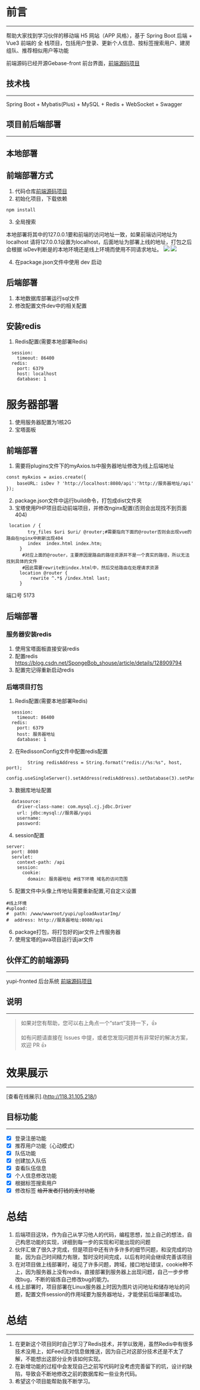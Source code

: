 # 前言

***

帮助大家找到学习伙伴的移动端 H5 网站（APP 风格），基于 Spring Boot 后端 + Vue3 前端的 全
栈项目，包括用户登录、更新个人信息、按标签搜索用户、建房组队、推荐相似用户等功能

前端源码已经开源Gebase-front 前台界面，[前端源码项目](https://github.com/MegumiN152/yupao-frontend)


## 技术栈

***

Spring Boot + Mybatis(Plus) + MySQL + Redis + WebSocket + Swagger

## 项目前后端部署

***

## 本地部署

## 前端部署方式

1. 代码仓库[前端源码项目](https://github.com/MegumiN152/yupao-frontend)
2. 初始化项目，下载依赖

```
npm install
```

3. 全局搜索

本地部署将其中的127.0.0.1要和前端的访问地址一致，如果前端访问地址为localhost
请将127.0.0.1设置为localhost，后面地址为部署上线的地址，打包之后会根据
isDev判断是的本地环境还是线上环境而使用不同请求地址。
![](doc/code1.jpg)
![](doc/code2.jpg)

4. 在package.json文件中使用 dev 启动

## 后端部署

1. 本地数据库部署运行sql文件
2. 修改配置文件dev中的相关配置

## 安装redis

1. Redis配置(需要本地部署Redis)

```
  session:
    timeout: 86400
  redis:
    port: 6379
    host: localhost
    database: 1
```


# 服务器部署

1. 使用服务器配置为1核2G
2. 宝塔面板

## 前端部署

1. 需要将plugins文件下的myAxios.ts中服务器地址修改为线上后端地址

```
const myAxios = axios.create({
    baseURL: isDev ? 'http://localhost:8080/api':'http://服务器地址/api'
});
```

2. package.json文件中运行build命令，打包成dist文件夹
3. 宝塔使用PHP项目启动前端项目，并修改nginx配置(否则会出现找不到页面404)

```
 location / {
        try_files $uri $uri/ @router;#需要指向下面的@router否则会出现vue的路由在nginx中刷新出现404
        index  index.html index.htm;
     }
      #对应上面的@router，主要原因是路由的路径资源并不是一个真实的路径，所以无法找到具体的文件
      #因此需要rewrite到index.html中，然后交给路由在处理请求资源
     location @router {
         rewrite ^.*$ /index.html last;
     }
```

端口号 5173

## 后端部署

### 服务器安装redis

1. 使用宝塔面板直接安装redis
2. 配置redis https://blog.csdn.net/SpongeBob_shouse/article/details/128909794
3. 配置完记得重新启动redis

### 后端项目打包

1. Redis配置(需要本地部署Redis)

```
  session:
    timeout: 86400
  redis:
    port: 6379
    host: 服务器地址
    database: 1
```

2. 在RedissonConfig文件中配置redis配置

```
        String redisAddress = String.format("redis://%s:%s", host, port);
        config.useSingleServer().setAddress(redisAddress).setDatabase(3).setPassword(password);
```

3. 数据库地址配置

```
  datasource:
    driver-class-name: com.mysql.cj.jdbc.Driver
    url: jdbc:mysql://服务器/yupi
    username: 
    password: 
```

4. session配置

```
server:
  port: 8080
  servlet:
    context-path: /api
    session:
      cookie:
        domain: 服务器地址 #线下环境 域名的访问范围
```

5. 配置文件中头像上传地址需要重新配置,可自定义设置

```
#线上环境
#upload:
#  path: /www/wwwroot/yupi/uploadAvatarImg/
#  address: http://服务器地址:8080/api
```

6. package打包，将打包好的jar文件上传服务器
7. 使用宝塔的java项目运行该jar文件





## 伙伴汇的前端源码

***

yupi-fronted 后台系统
[前端源码项目](https://github.com/MegumiN152/yupao-frontend)
## 说明

***

>如果对您有帮助，您可以右上角点一个“start”支持一下，👍
>
>如有问题请直接在 Issues 中提，或者您发现问题并有非常好的解决方案，欢迎 PR 👍

# 效果展示

***

[查看在线展示].(http://118.31.105.218/)

## 目标功能

***

+ [x] 登录注册功能
+ [x] 推荐用户功能（心动模式）
+ [x] 队伍功能
+ [x] 创建加入队伍
+ [x] 查看队伍信息
+ [x] 个人信息修改功能
+ [x] 根据标签搜索用户
+ [x] 修改标签
  ~~给开发者打钱的支付功能~~

# 总结

1. 后端项目这块，作为自己从学习他人的代码，编程思想，加上自己的想法，自己构思功能的实现，详细到每一步的实现和可能出现的问题
2. 伙伴汇做了很久才完成，但是项目中还有许多许多的细节问题，和没完成的功能，因为自己时间精力有限，暂时没时间完成，以后有时间会继续完善该项目
3. 在对项目做上线部署时，碰见了许多问题，跨域，接口地址错误，cookie种不上，因为服务器上没有redis，直接部署到服务器上出现问题，自己一步步修改bug，不断的锻炼自己修改bug的能力。
4. 线上部署时，项目部署在Linux服务器上时因为图片访问地址和储存地址的问题，配置文件session的作用域要为服务器地址，才能使前后端部署成功。


# 总结

***

1. 在更新这个项目同时自己学习了Redis技术，并学以致用，虽然Redis中有很多技术没用上，如Feed流对信息做推送，因为自己对这部分技术还是不太了解，不能想出这部分业务该如何实现。  
2. 在新增功能的过程中会发现自己之前写代码时没考虑完善留下的坑，设计的缺陷，导致会不断地修改之前的数据库和一些业务代码。
3. 希望这个项目能帮助我不断学习。 
